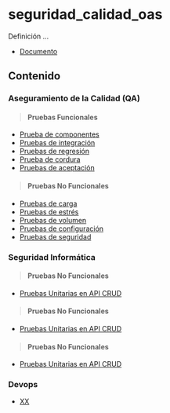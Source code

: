 # seguridad_calidad_oas

Definición ...

- [Documento]()

## Contenido

### Aseguramiento de la Calidad (QA)

> #### Pruebas Funcionales
- [Prueba de componentes](qa.md#prueba-de-componentes)
- [Pruebas de integración](qa.md#pruebas-de-integración)
- [Pruebas de regresión](qa.md#pruebas-de-regresión)
- [Prueba de cordura](qa.md#prueba-de-cordura)
- [Pruebas de aceptación](qa.md#pruebas-de-aceptación)

> #### Pruebas No Funcionales
- [Pruebas de carga](qa_no_funcional.md)
- [Pruebas de estrés](qa_no_funcional.md)
- [Pruebas de volumen](qa_no_funcional.md)
- [Pruebas de configuración](qa_no_funcional.md)
- [Pruebas de seguridad](qa_no_funcional.md)

### Seguridad Informática

> #### Pruebas No Funcionales
- [Pruebas Unitarias en API CRUD](politica_desarrollo_seguro_oas.md)

> #### Pruebas No Funcionales
- [Pruebas Unitarias en API CRUD](politica_desarrollo_seguro_oas.md)

> #### Pruebas No Funcionales
- [Pruebas Unitarias en API CRUD](politica_desarrollo_seguro_oas.md)

### Devops

- [XX](politica_desarrollo_seguro_oas.md)

